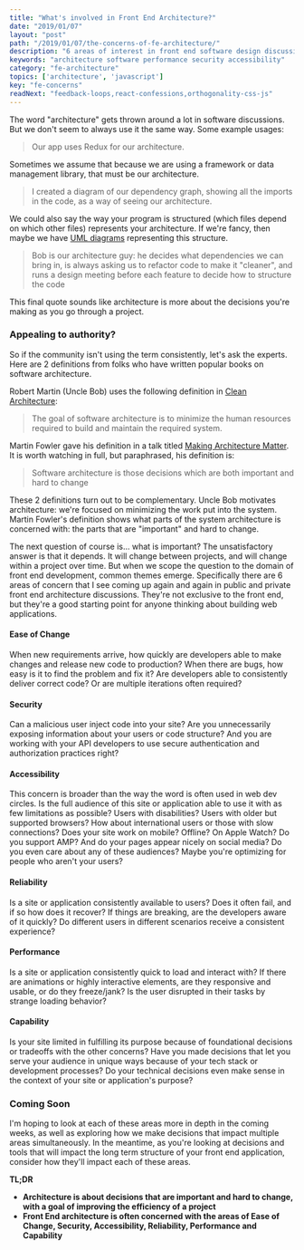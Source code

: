 ```yaml
---
title: "What's involved in Front End Architecture?"
date: "2019/01/07"
layout: "post"
path: "/2019/01/07/the-concerns-of-fe-architecture/"
description: "6 areas of interest in front end software design discussions"
keywords: "architecture software performance security accessibility"
category: "fe-architecture"
topics: ['architecture', 'javascript']
key: "fe-concerns"
readNext: "feedback-loops,react-confessions,orthogonality-css-js"
---
```


The word "architecture" gets thrown around a lot in software discussions.  But we don't seem to always use it the same way.  Some example usages:

> Our app uses Redux for our architecture.

Sometimes we assume that because we are using a framework or data management library, that must be our architecture.

> I created a diagram of our dependency graph, showing all the imports in the code, as a way of seeing our architecture.

We could also say the way your program is structured (which files depend on which other files) represents your architecture.  If we're fancy, then maybe we have [UML diagrams](https://en.wikipedia.org/wiki/Unified_Modeling_Language) representing this structure.

>  Bob is our architecture guy: he decides what dependencies we can bring in, is always asking us to refactor code to make it "cleaner", and runs a design meeting before each feature to decide how to structure the code

This final quote sounds like architecture is more about the decisions you're making as you go through a project.


### Appealing to authority?

So if the community isn't using the term consistently, let's ask the experts.  Here are 2 definitions from folks who have written popular books on software architecture.

Robert Martin (Uncle Bob) uses the following definition in [Clean Architecture](https://amzn.to/2rROcEA):

> The goal of software architecture is to minimize the human resources required to build and maintain the required system.

Martin Fowler gave his definition in a talk titled [Making Architecture Matter](https://www.youtube.com/watch?v=DngAZyWMGR0). It is worth watching in full, but paraphrased, his definition is:

> Software architecture is those decisions which are both important and hard to change

These 2 definitions turn out to be complementary.  Uncle Bob motivates architecture: we're focused on minimizing the work put into the system.  Martin Fowler's definition shows what parts of the system architecture is concerned with: the parts that are "important" and hard to change.

The next question of course is... what is important?  The unsatisfactory answer is that it depends.  It will change between projects, and will change within a project over time.  But when we scope the question to the domain of front end development, common themes emerge.  Specifically there are 6 areas of concern that I see coming up again and again in public and private front end architecture discussions.  They're not exclusive to the front end, but they're a good starting point for anyone thinking about building web applications.

#### Ease of Change

When new requirements arrive, how quickly are developers able to make changes and release new code to production?  When there are bugs, how easy is it to find the problem and fix it?  Are developers able to consistently deliver correct code?  Or are multiple iterations often required?

#### Security

Can a malicious user inject code into your site?  Are you unnecessarily exposing information about your users or code structure? And you are working with your API developers to use secure authentication and authorization practices right?

#### Accessibility

This concern is broader than the way the word is often used in web dev circles.  Is the full audience of this site or application able to use it with as few limitations as possible?  Users with disabilities?  Users with older but supported browsers?  How about international users or those with slow connections?  Does your site work on mobile?  Offline?  On Apple Watch?  Do you support AMP? And do your pages appear nicely on social media?  Do you even care about any of these audiences? Maybe you're optimizing for people who aren't your users?

#### Reliability

Is a site or  application consistently available to users?  Does it often fail, and if so how does it recover?  If things are breaking, are the developers aware of it quickly?  Do different users in different scenarios receive a consistent experience?

#### Performance

Is a site or application consistently quick to load and interact with?  If there are animations or highly interactive elements, are they responsive and usable, or do they freeze/jank? Is the user disrupted in their tasks by strange loading behavior?

#### Capability

Is your site limited in fulfilling its purpose because of foundational decisions or tradeoffs with the other concerns?  Have you made decisions that let you serve your audience in unique ways because of your tech stack or development processes?  Do your technical decisions even make sense in the context of your site or application's purpose?


### Coming Soon

I'm hoping to look at each of these areas more in depth in the coming weeks, as well as exploring how we make decisions that impact multiple areas simultaneously.  In the meantime, as you're looking at decisions and tools that will impact the long term structure of your front end application, consider how they'll impact each of these areas.



**TL;DR**

- **Architecture is about decisions that are important and hard to change, with a goal of improving the efficiency of a project**
- **Front End architecture is often concerned with the areas of Ease of Change, Security, Accessibility, Reliability, Performance and Capability**

